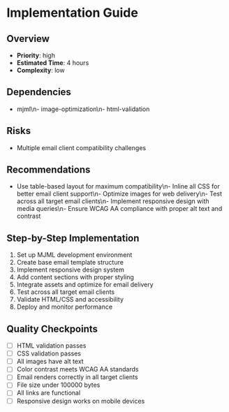 # Implementation Guide

## Overview
- **Priority**: high
- **Estimated Time**: 4 hours
- **Complexity**: low

## Dependencies
- mjml\n- image-optimization\n- html-validation

## Risks
- Multiple email client compatibility challenges

## Recommendations
- Use table-based layout for maximum compatibility\n- Inline all CSS for better email client support\n- Optimize images for web delivery\n- Test across all target email clients\n- Implement responsive design with media queries\n- Ensure WCAG AA compliance with proper alt text and contrast

## Step-by-Step Implementation
1. Set up MJML development environment
2. Create base email template structure
3. Implement responsive design system
4. Add content sections with proper styling
5. Integrate assets and optimize for email delivery
6. Test across all target email clients
7. Validate HTML/CSS and accessibility
8. Deploy and monitor performance

## Quality Checkpoints
- [ ] HTML validation passes
- [ ] CSS validation passes
- [ ] All images have alt text
- [ ] Color contrast meets WCAG AA standards
- [ ] Email renders correctly in all target clients
- [ ] File size under 100000 bytes
- [ ] All links are functional
- [ ] Responsive design works on mobile devices
